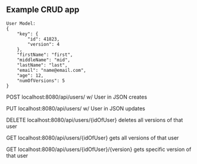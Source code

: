 ## Example CRUD app

```
User Model:
{
    "key": {
        "id": 41823,
        "version": 4
    },
    "firstName": "first",
    "middleName": "mid",
    "lastName": "last",
    "email": "name@email.com",
    "age": 12,
    "numOfVersions": 5
}
```

POST localhost:8080/api/users/ w/ User in JSON creates

PUT localhost:8080/api/users/ w/ User in JSON updates

DELETE localhost:8080/api/users/{idOfUser} deletes
all versions of that user

GET localhost:8080/api/users/{idOfUser} gets
all versions of that user

GET localhost:8080/api/users/{idOfUser}/{version} gets
specific version of that user

 